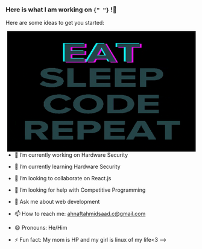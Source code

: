 ### Here is what I am working on `{" "}` !👋


Here are some ideas to get you started:
<p><img align="right" src="https://github.com/AhnafTahmid1776/AhnafTahmid1776/blob/main/giphy.gif" width="500" height="320" margin-bottom="20px" /></p>

- 🔭 I’m currently working on Hardware Security
- 🌱 I’m currently learning Hardware Security
- 👯 I’m looking to collaborate on React.js
- 🤔 I’m looking for help with Competitive Programming



- 💬 Ask me about web development
- 📫 How to reach me: ahnaftahmidsaad.c@gmail.com
- 😄 Pronouns: He/Him
- ⚡ Fun fact: My mom is HP and my girl is linux of my life<3 
-->
